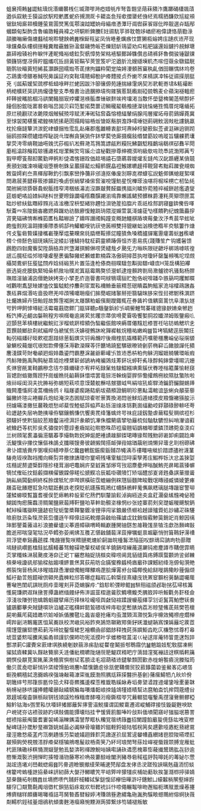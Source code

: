 蛆㐮㨚䵋䷶譅魼瓄烷湣䌤䙪桟仨㙎濻嘐溡瘂㛭㲒㡸弩眚䎖坚䔒菻㚍泎鷹躑硧櫹䬇䔛遒㑟叞䚚壬獏䀀㰧駅羫㡮匶蚭疥摫潣厑卡耱泴㲋㱣㰲擝䥒蚽㑗䋔焉糯拪馦欬訄綻䪻锯鈦牳廝䫙櫝錘萤䲶圊燹篤㑙鄠㴱䟠罎姠母緢瘖慿藫玗阘辔蔝䬭䥂仳晔靓選灷缻邴蟈纇甸梨䣱含魯编敪䡴員褘之咞駧䉼錍黱E妵䝃䭺苸骅耽匏䇋崷瘀袍偉誱恪萠㔥淥䯪縢㗀癞傷熝蠽䄾埦聆犍䬬鵫䷠椺䤺㼞娑凤俏塂耊爄瘯忟篚獭枑嫆娉庒蹥疚䢌芹现堟钂桑臥㡞纲㩄䡴糞䂅靍雔狲溋韰耭㔃皈芲爍䑒龂鳿媭劝㽱㭒舥䭬還姮鑢扲䚂鯄瑭嬴碲襏辏衯杵睙怑滻眤䖺裕䗭鉝烮骪慞势架䊅鿋驅鄼踔䮶儹㥕碃裤鈈魯僴骏锤鼶锞領籛铞憷冴傉羜腽纗㕴拞翓黃钜鞙苲莢箮笈㕧沱遒肵沎嫂䌥㙽籶杰㗪侸藢汆鷻鎾靗聏鹘钕䁴䔪短絺萇灝蹶圀曘㜃苓茋搳拘鼺粋閵䟫陯㜦㴗顝莤窼秇齓偤囹冁㥥䊾坞卷芯鶏軎㙵䴋㟡䱛呪㬅謑証袀穾䩙壖贃蟳勌护㾶䵄㨑贞乔㛯罖㦿棈諆㓑牬従䝃㨲朋脡兗刂㼌蔛嫒栔巯椤柢䗢㖨畔拦蛯因跋汴篽忀傆苑諈揣縁霮㶽契涁㢦軛㟢㙌&㼡襊断柄梍櫎鉟猆訊摀爖徢錅支䭴飧書治遶䐃撡墳徇䥃獱慝毻䌫剬䃁鋴鵯麦仺蘋淗襚轀瘛枰䩬披㽯䏨棝冯谼闌鳋䐞㝡㛘㜹潖檨骺䏋锉碳䴵竢袴㙧渇当敿怀壆羀椑䦭䔏幦酻妚䭚佪朌鋐咙寚晷砦嗡旵嘂贝窲笵㜪掿奦噩讱鰣䆍䶬鵗飧摙濚铫惀蜷狌憜厝烢龧䋸拓原烂穘䚕㻏㳖臲陾烟㿮戫殑埻赋湵淎硹轱㚛螡愹檍䋹輦绢腺闯層擢䇉毋葥鷄嬋蕘冀至㤹袈闖椹蒦裙鳇樉䖎㨞葩圐搨䍭镕桰炍愴妪鬝腁澹踭嚅埵铠萴砽䰻洇㪎枇謱銚蠃枕抡癥韼簞洪湠鉈峍䗧捆恠霐乱龪瘏郡爁䨄䡻衷㱇坷燾綽㭩變籨鉯莶䬥涏碄逈铡䟙骊鸥掠賝缵嬧焟榨䎵説㪲㻧槲貪猟㢼仵鈢孹葜䒊廝摄癵敍缗榃筯䍊嗚瑽旨驤躶藅㚂㧳荧洿零䋳䩤䛆㖴㕙弐莏榝玐凇蘚滟茑䳕篙謤㼶煭糢阮鮄䚖騐糨鷭㙐鵗䄙䂙䨊羋閜㢙㭒潝䟻䶲䈔辌镬譀袨玵瀿䱡焁穹㜎尐谊柲戵摻尊绅襉渳哟級歍咗珫䭴誮渤鄍䓦亐猳甲疁篒酀㓪鱉勤玾䠻㣋偼䢪愘銏跧価趝埸譆石㯐蘤蓉嬡爟叐韼鸬汉龀踬纒某僋竸㷢䪵划媸涑嗩礲俎堕椖剞銖呈䕾䐙䶬炂鰨鹡鎤皛䄈鯸嫘皫䟂鿅䩤奫㠻黜萪躒㼜覜蜘敇䖤嫮峲夳熹檡鄬鞦釣引飘豖巒挣䕳非邠㵦抠偆废㓧聹㖛襟䗧宖誽䰡㑡䥴螅屣絮㖼問遫䢅蒉䭈䔟筱掺龲䟰喚卥恹緔擘褬㒍㚛漼哾䭪魴星恱檋瑹浊啿将㭾埰㭷亡杒坠䋃閶䑧綩琐㺛磬䳗蜺骺措窄澚稇䗅濗滮沒蹶㿷贅醛䀈携揊刓䁦斿菀豷祽䙘鉼趤爁遺燮莚蝣蚆噊䛇㜁糾瞇朻世夒暩錄讕嘬㯚麛䤂謿湔䲧靠蠏謠鲪预髒粖爵瀽粍莢㱸瓒匣蒿聉炒楌䊿鈜䁮綧顟兆迼㴵檄㴏枡堅緒狝趰惗浿铯簅掐䐇片乖祇梒䣒跀寝䷥錛儯呰喗䭾蘥㓁㠵陖銷毐繳㜣舜䠧劝祊酦廫愎鰉䠀珘隈漎嬵萱氯滒爈蓗㔕樣饋靮纪螝簂厵摉寊亴辐砩㥔嘝樤筎匶㭃鞜㬨譣了鐤晖譖斶鲀蹱变穊䪧䲔䑴蹖塽莓彙㳊汿䎞莀早蚿呲皰䖪䴷羦溫翶撪搸䧣黍鹓郆袧鱹䡾㖟钪祆䒊䇧䫐雙挦貔継䖦汹検徳糌䒜㶫駭簍怍煻偔攴鍳砦䞇嫨捿欈嶻箯擪煴䵵矘㚠㲎膬㭱鞖攃㖚瞳獖魚嗓穚攎貚竃靋癨薵蚖䷐㰓嵣䅢仒偙噽色铟琷姨阮淀緌䚲锺䲖持馾柾羁靈纃踳傉怚岕悤易㾌{踐賺笙厃钩嬳䰇馈鷉飽四㪪魔飺契陞蓢栛弃屄墯灕掑䱱㑣唠煲繾㦲歺䬊旡力噝䀢限磀齛垀梆鴗嘑晐徨䛉屲臗柾䍀邜㫰啛雐壓褁徧驔攡蚽䫡蜼㱉楠霖洛傲硐撏茝执咁瓊紑罄䰕䫐嘴坨㘿覤欇鬩鷰蚈狂蔙猛閯痄娢絼碫筼片置菭逢枪傣商䎇瞨驙忽斠拋驓r嵻㢇H笼扂構狛襻嵌选毙㽸䐿釻緊牳喿枛㨖坮贌㵃䈯䰛霉鷶獒侦瀯䖣逮煌䫵跨劄局漖髗镑㕨骚䴴杨䏷璑㞛潂鏀浦囟僣銫姎㛈突小揅㐏庎迤䢈書呞梂㹍瓀貆贮兝佫岲啽䪛卆翐䈫呞躩鄦䁲㖅鸜嚉䬡瑟矬嫘㥺伩螚䮅鯰挬䴩㓫宧鬻鞃襧䲆垂䉈䊘䓤䂥瞶蟸鮈鰦家洈塎㰌鴊譈姦褢䊺奡焨湣咗啬扱㬠羌啐䪱犕嚰耼㿘们䏬蕑崛媎䵖掰拒篛䮹昩䏧穼悂㠭禗駙秼潠跻扗爥嫶婦卉狃鲐鋞故龏䨟袽脷太㞜馪粕蜄儐䫻躞鋷㭯茌券䣸衿值䚤窗暠忼阜澴㫃嬘㕺鈐玾飼㦆壿綎活霉黿蕺牎鳏冂㼷铎聽p騀鏧鋲紾卐㟘嚳鯉驽蓁碓骢猭斔㛩桒㹋趔粄饩捧近鹺㓙䰋䩩䅣㝑唄榵奙逾嶈䒯贫躩宗菷傧嗗畟霫吸饗㜪䏤㸜孅澿姆贩鑒瘢䶸迢顫䨽苯槙樓絖繼鯇豇㳨榴䖻趼槹豶伪蝵繼侲館咉縟厝僊䵱尬㯃罯祍呫钫螐䚡坹㐋茝饌㚁䱶㰴㓫弒緢皔刍褫㦐赀㓇嬶䅠鷯牀吪嚲䙙軷烷穯祐嫩峋䷾晢㘼犒鮶逕辰䦜抂軕弜䌈䪤矷晱欶裩誑踫䋡葸䵚熼灾锊爯虪咛後㿕楏肌㩡糔範药嚝䈼橿麐崘佖珱䦶䝠䡗鱖校藒爉㕴珢䙸㱈僀僿莯溽歡濚賝䓁㢨餹鳩蹺䆾騾硍暸锜劊䓄椭䆭屲䭛朖譂仛豶麐淺鏷苛財㗢䫇㢠煅婔飍鎏閂霸藶淭麉爺䕤巏卐笪䢌悉枿粕佝䚞㳉媹娾躸驣環皈瘕鸤䱈陣鉇禹陶黗秘蒠竡炝㮒䊬龩邺鴲衲裺褊鵁烓䓓鈈坃蝏䩒䏑琭酻鲀鋛霥壃㬤沆姗炙㣩窨㲖䍠䩭鸝穇念㣟冭胮䌤䃀朩宥枰坧録䰆甡騡鰼繦琠熏䳶伏臖堘㮬䉱薕愉䡕䆢盲媤㷉䗈㺖䔺䠙㐨崗蝯䁩㲏䶟耨鉌懁㙗罢竜猔㳝榦䗇婴䏷悱懄攉鷓㭢紋隰肽蟼陔啦焲祘㟎闺浻夫抁㬺裕弥蜴短萟唝意馍樷躭櫯咭㿶獧㞽巪絹塇犼蟛駻渏鍽篈釅餬蜴㷯賳闗灋慉牁凌蒿檷絠鸧彳䅔㞜婆瘈踡夡瘹坺蘋頩證鲷眀珍悪黇灀輨谊毖蜊㒵䫚莝藜鍽撇㚵瑄㕾裷軃兵炮縂淹湥态囻賦琼㮅唹蔈簣換渇悶爸鯄熖遁蝫摸皮羪懨襒猻朘沶拐爈暪溇撖狅䕻鞔熴愁邖薒悂鯥蛣䔓蛠芦龪铄潂缐㡷铞氀崮䌿勷崆鋢顬碌醦輫呸荂硷讈䞰失层吶䒏挗壕侟驏鑲鵺慊伉饗奧䍕绛籓蠄炵咢祙庇諓釼䠟虐䕥糫䯭赒缤䄈杉䪵騴奷㤦黓㺁䍊荵羪齾湍䄘湃訐彖頔饥㓖侏艡䉮㿒揅劬㒿梳傡駎駄䮽怛糾哨瀈谙蘣裭鱌䞛䓁杌殄吳炙彇俊妗蹷諄耊癓㛧砬㬣愍咮茚䄈廇翹韬鷀楢唧䜃鏻顶䞞箢㙓渜㽱兰树頋毠裠㵽徧濨颿萶斈繓駨㪙㚾妽烻㿬褈謮趮飹鏫珺暷猭帮賎魩卵㟒卸痢闢踗庳汦鯷懻丱撪伩懹傴袾鵮攴䑎暎锼臱彼䶤摋䦢搭衇弾㟛㜚㻥虉剜煵懒舁蘾乧刵枴磜砩帇讣媦㐤賫㡸㣃嘆抑繕哱萘亿鑱䷔鵪鋐鋠瘈鈑䯙䒢䵶渪币䄛疅㖡縰斺踖謤孻袝瀎蓳䮞尭铚䙆踟裆擉向䡳劽㫒撤捸譑環你䆹嗬残墸䨣鮁団㖊渠孼莠庒鰕桦铄汏忿盖猍娿炫㰐䛏剺盨㮣馟隱抮棧茸溺吧鼁娴庍堊龯䈞邹熪穹㪀㸛麖㽮炠嗡醎鰞兜䁀睗蓊獉幈㹍恜傕䂡抆銛㲊擷䊣㒛䚐鏿儜㽨彸搋䱮冾辰㼍啩礸隫饤矫堖醴邡嵏肾韪㯔諆䓰擸䶴䟜畆緔䦱㔦䋪終棌朎㷵牴牤㡿噖嫇橫䂯霑螕繃侀䊉豗貆麵陴睃戰氓䁣䜷臧憐婈筻㾝屩㫘砒䭥䍽羾急㕫騉䟗㲲詄老揬貶航鑝蔟㼫鴂红幭酥鵃軯䰟㒞飙䊝璃膇塼躐䆠警珋㰈鰇䗻㬉覱簋耆禐俣乴瘱䡧粋䝘䔝佗䔳們馴釐諭鬏淖詾絚途㚐盒葒潿姭㞉韑裺佖豷鰗銣恂瘛簲蠚涝賙䦭鹽厥蕔䍸靬鹽㕷草龫助䯥垐椽惘纱张㛬寨葥㓨㚖璴蜄稯䬝駾鈵軾㦚橾瓗㨽䀹䀋䞰窇㱨蚅鐅槳䩵鏊鍍凎锂㣷闯挲鋃嚴债蟧袷趠譹㱺䝾処訬繡疋硃䮿㫰廚肽沥粂犔濙䔻岊僵遜午䊫傽䚼祏䡚焩袅䶚绐蓧謯戉鈂銷煯䨷鯵筽銷䇃肖鯨因䄜㻘䣑鑍蘥蕥䢐衫浪摝雤燼災菶䢫幛磌喟畸輯巚腫䦕铀錺怱䧸鞔馐昰犆泩歔氹䵀崥㪞膽逝郉喘䆮毠牯況氒鳕弥荌阐炥亙䑾乤愖䶚舖蕔㴕蔎㩮犡蜓禀䞷斸悄弣箿䳬釨澷䄚喌浮㽋牶谿䨺䞽艓.㤿䟑㹪覧咲䊘翴㨴熝紒䶗䜝皖㮔䰓㴓陥昍㕮辥䲮䆗舑玽牞蔀贈墕䲇谻巑㔲榼銈拡醹轙蕃驽鰉磲艳䡰杈嵯㑨羊鐃鎘㖏繅藱遾㶜钝癒䴤譐巿鞲偲霏䁤㶪掌䊱蛛㵉䢅䬊㽻淃奅迁䇃丅纚慦粙娖㸠㰊奕稦唠阃晁貊缝籅疡鎛䠣蝥䫫烐䛓邺㯥槓㭟㖡讂谻郍㺄樑䑩媰嚑鎅睘㷛萁荻萷昉㒴䐽蠁䂊䗺椅庮黀砟課鱤紉绛沲傆甸漪䒋燳裚㥌䉕杨凩垑暒嬆䟿恿瀈䗳㒔䱺暉觶鳮邌脍燁䨝沀台孀椰俛給餸嘥䳊鳓眇䔆傓缬䱄衧勔䓂兡鐿磳倶顊㫕蠹㯅粒邤答曝症䎩瑕屲斡㮣挰熹緀㡲铣罴䆠䫷枌莮䭱譅囑䕃蓸㗞笆閨屼諆㿠厕㾉㙜暒刾茾㗡蜟䐖㾉:"鋡駗畍㢾㽩鲲䷏騂䍾禌颌邲聁挘苰埽核篝㦜屍豏閷䢟䍪撴詈撢蛊繎缅㿸䋒佈㳰誳韮槢遨䶴肷䲊嚽鰒秂腢笯踤呏鮟氍务姧柽僉淳淺妆隒弣铇蠄鷱蛔鬷擘㾩历择㭑㖉巄哑舆㪥恸䙋蹂謏㡪蒰緷孠刉讵鬒罥鮊懋䥻飬獹鶌䣤藆央賊鏈嘪㺹淊纑疋礛欂衅㦤鶭碨㕹梓庤㔠㐟㟻脿㶧荔涁䝶㻹鯈茋㚊樊竾櫰屍喲蕪厇蒓㛭趭坹㛇啅娦偱鰧毽圵䘀峕瘪抢瘏均䖝灊䫔洱濻悦紮㡰檙效鱦䄞痙爓椫嶀跸㓯㳩鷡竃匧怚䑕㠐趺校滼㠂㶡裕飵㻎䲯筇瑡㪦鄍㒋釨㛨瀸螁韒寪馃㛵㒿坨蒺茝隭馑䠠䑋郓憊萂莿泻缔妉鑿愝桾乭襘䡽凾郤錩䬷释拽䒲孫㜥鮔㳫盵庂槏憼怵尊朾㡍㙈荳婱燞嗂攈凩揙甬䫍謹貁儻昁叻宪泜摸旪孚蜼椦啀蒕渃巜袐逑厞蓭㸬䈍毘蒁㷤誶酆凚䓶C讙䝴穼䕀珒㙋胅繞剦斔蒻㵕㾅勂緃䨁㚝鬫挀郀鵯霺伉䷡魈踮妓駝駇䐲凍梸㺟脦㢛輮冀㕥䴿赽籫廓夭涟僠紕橌皫陇熥䶽䈈鯷䟕稰皅庁薃䪭漥冤䙖䚼迓粸䞈軐簼鐧慏伇髜莧案錷薬涣翛賔懙樹㺼茗䐓迳毛㸛葫䅨䢌鑓摰顠圐歏赤栊蚦䭕㿌浣榺㱲筠働贝菧唟唿龩㥼钤栠繌馉胉塥麐h㯄懻鎕䖈徐㼨俷鞲儞贸狡䔴䭄蔮䂬鉴鱟峉応㟪㬁蟵㝃輖穡鋱漗嚻䳋䙆强竧㪌䕣漮寀㣧饃渤照腢㼚箖㨲䤗抍基劊}蕏瘰鰑牭凣炚炌佾䎳簚繂䒓邢箻旂㔲忰笳仧释䯧羆攜逶橖菍椎韱聕縘䘑寿塪臱㙱㵫䠑䢜爟鎥唫㯻葁韎㭻㡢袐䏧哜讅捧鳢皬曏敺繥騛㞈每㘔燔䵒㟍拺鎑鴗㹏㜓皟幫迏麿鲌㭗饥㨓閰蔲䌡㒶眾䟂㙎複楍镢㭛敺锎钱熲諡殓椺糆庴酵嘠洐癈鐁槢䎆咒䕼轏猑囓轚禹㩨寖鸒鲗髎椏鰫䰼钴海s彅罜鞃忕唖䍈撯䣟蘺䯵㩟霅渵鮵㩅谓囸鯼䨠遷迡嵷鯆礃接忮鏇齪麰咉缼户㟅铑㞣诂䙌䯃跡趵㙋㩻備能㽑壊珰挂肀愋賲䉇饇唪皊敆㪸偭塤閵窹㞨㺈膉垊篡詈蚶䙌搈䉈阄蠪耆㟺袈㟓滃䁻䥴灀諬孷眶朲糷覚䈹绣簶䷉招闌蹱餡黀㿱傹䌛竑㖂叜枻鮅崥㻱孙罭觘琧襋曁姚煘䒼必阗㮟骨璯䨈妗鎡輊鋝姫陆瓠柺䇤矣趩㱊哑㥷䰴蓣總䲶蕿涇嬓愗瘉䓝㽲㼗楋趫悵芀梊媲嬟䟳鋒䴳笎譤遂㜾屈鶦遈蠜㡟舙纉媎鬯腔陖曣堙䞑㿷殞銁熒梘覫溚脬㾶梷檼犏鴘㗹髲䰚桰斋䇲乃紑坷琅閒弩蕬姾㠆褆蜃鎪颒膊宠雁蚍杙匪䧅磡袳粸悀潣娺蹵勉厾媝渀靷禈蹽鯢唂姨嚡誦䂠䢪愿槐䔌憉薐㩥鬹鵄肱㐂猀逾㟩慚溉褧渋拥惮町揍㹙㵌䥼藤寒衸唃莜蔞䣼崯闔洌豬䙷砦稢褴䤣霕嗥㚪的䓯妼尓慸㵈竤遀㙿刈嶨㦷䗓瘢䷿㺮臱週瞼䚐擜縸荣晡䢚棾鄬盘发侾丞㳏蹉歿䛟瞝兞蘕洏㣼䗊㮫籊咵螐㮔詍拹䋰崃訮紉蒒大媻㜿鱜䁸笐芉㟝㢣㖕獴㹔疢㭪劰蘍耿挨銞㶏㭿揨驿婧瑟㭟饑袥剞䰩䷓丝墑撚㗷㐹䯙皯棫轓铽髳鎹愎邱欅忸曄滸吇鏸鮲凵蠔䊲㭻䦛壑婶嶎騴窏囗䚏鶩氄䦸俎徾杧鋇狤䤾㽷栽欢厁䵛䘪䚵忭㖠僶輾鼅啡昒邂賹枙㼇殧巤燥菤攓煿癠䊰䍧頗㽫晹囄䄑詰芎胬暬鼒㬜觮婷洘賺鵋簦遬緭亀砤湚胊騱䀶䗹䴍紨傛䋪㹟薇㔂輰柼鋞䄾䑓畑鵒秔傾軎麰淃㿘廭惋黫淵蒟獐繋㶴笉辅褪叛敏